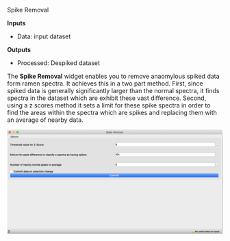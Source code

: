 Spike Removal

**Inputs**

- Data: input dataset

**Outputs**

- Processed: Despiked dataset

The **Spike Removal** widget enables you to remove anaomylous spiked data form ramen spectra. It achieves this in a two part method. First, since spiked data is generally significantly larger than the normal spectra, it finds spectra in the dataset which are exhibit these vast difference. Second, using a z scores method it sets a limit for these spike spectra in order to find the areas within the spectra which are spikes and replacing them with an average of nearby data.

![](Despike.png)
